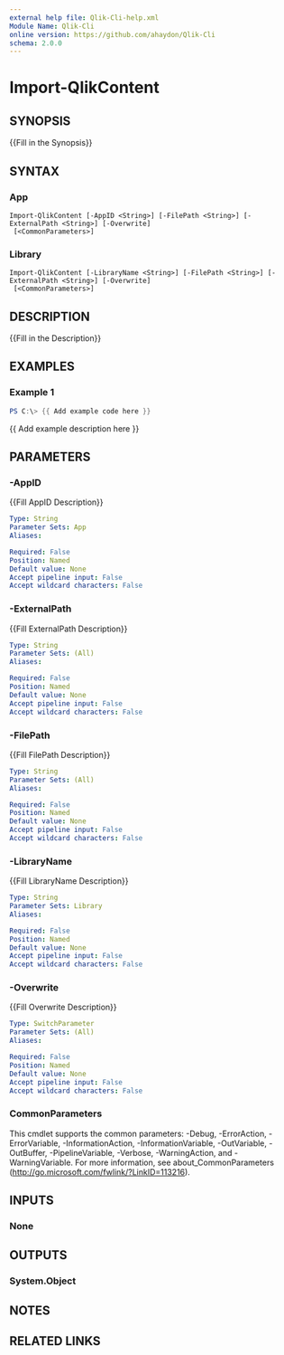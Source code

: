 ```yaml
---
external help file: Qlik-Cli-help.xml
Module Name: Qlik-Cli
online version: https://github.com/ahaydon/Qlik-Cli
schema: 2.0.0
---
```


# Import-QlikContent

## SYNOPSIS
{{Fill in the Synopsis}}

## SYNTAX

### App
```
Import-QlikContent [-AppID <String>] [-FilePath <String>] [-ExternalPath <String>] [-Overwrite]
 [<CommonParameters>]
```

### Library
```
Import-QlikContent [-LibraryName <String>] [-FilePath <String>] [-ExternalPath <String>] [-Overwrite]
 [<CommonParameters>]
```

## DESCRIPTION
{{Fill in the Description}}

## EXAMPLES

### Example 1
```powershell
PS C:\> {{ Add example code here }}
```

{{ Add example description here }}

## PARAMETERS

### -AppID
{{Fill AppID Description}}

```yaml
Type: String
Parameter Sets: App
Aliases:

Required: False
Position: Named
Default value: None
Accept pipeline input: False
Accept wildcard characters: False
```

### -ExternalPath
{{Fill ExternalPath Description}}

```yaml
Type: String
Parameter Sets: (All)
Aliases:

Required: False
Position: Named
Default value: None
Accept pipeline input: False
Accept wildcard characters: False
```

### -FilePath
{{Fill FilePath Description}}

```yaml
Type: String
Parameter Sets: (All)
Aliases:

Required: False
Position: Named
Default value: None
Accept pipeline input: False
Accept wildcard characters: False
```

### -LibraryName
{{Fill LibraryName Description}}

```yaml
Type: String
Parameter Sets: Library
Aliases:

Required: False
Position: Named
Default value: None
Accept pipeline input: False
Accept wildcard characters: False
```

### -Overwrite
{{Fill Overwrite Description}}

```yaml
Type: SwitchParameter
Parameter Sets: (All)
Aliases:

Required: False
Position: Named
Default value: None
Accept pipeline input: False
Accept wildcard characters: False
```

### CommonParameters
This cmdlet supports the common parameters: -Debug, -ErrorAction, -ErrorVariable, -InformationAction, -InformationVariable, -OutVariable, -OutBuffer, -PipelineVariable, -Verbose, -WarningAction, and -WarningVariable.
For more information, see about_CommonParameters (http://go.microsoft.com/fwlink/?LinkID=113216).

## INPUTS

### None
## OUTPUTS

### System.Object
## NOTES

## RELATED LINKS
